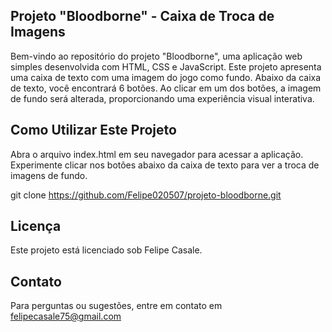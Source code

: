 ## Projeto "Bloodborne" - Caixa de Troca de Imagens
Bem-vindo ao repositório do projeto "Bloodborne", uma aplicação web simples desenvolvida com HTML, CSS e JavaScript. Este projeto apresenta uma caixa de texto com uma imagem do jogo como fundo. Abaixo da caixa de texto, você encontrará 6 botões. Ao clicar em um dos botões, a imagem de fundo será alterada, proporcionando uma experiência visual interativa.

## Como Utilizar Este Projeto
Abra o arquivo index.html em seu navegador para acessar a aplicação.
<br>
Experimente clicar nos botões abaixo da caixa de texto para ver a troca de imagens de fundo.

git clone https://github.com/Felipe020507/projeto-bloodborne.git

## Licença
Este projeto está licenciado sob Felipe Casale. 

## Contato
Para perguntas ou sugestões, entre em contato em felipecasale75@gmail.com
